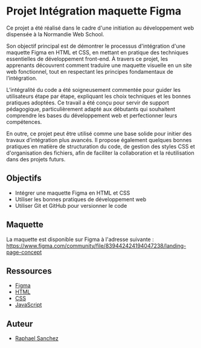 # Projet Intégration maquette Figma

Ce projet a été réalisé dans le cadre d'une initiation au développement web dispensée à la Normandie Web School.

Son objectif principal est de démontrer le processus d'intégration d'une maquette Figma en HTML et CSS, en mettant en pratique des techniques essentielles de développement front-end. À travers ce projet, les apprenants découvrent comment traduire une maquette visuelle en un site web fonctionnel, tout en respectant les principes fondamentaux de l’intégration.

L’intégralité du code a été soigneusement commentée pour guider les utilisateurs étape par étape, expliquant les choix techniques et les bonnes pratiques adoptées. Ce travail a été conçu pour servir de support pédagogique, particulièrement adapté aux débutants qui souhaitent comprendre les bases du développement web et perfectionner leurs compétences.

En outre, ce projet peut être utilisé comme une base solide pour initier des travaux d’intégration plus avancés. Il propose également quelques bonnes pratiques en matière de structuration du code, de gestion des styles CSS et d'organisation des fichiers, afin de faciliter la collaboration et la réutilisation dans des projets futurs.

## Objectifs

- Intégrer une maquette Figma en HTML et CSS
- Utiliser les bonnes pratiques de développement web
- Utiliser Git et GitHub pour versionner le code

## Maquette

La maquette est disponible sur Figma à l'adresse suivante : https://www.figma.com/community/file/839442424194047238/landing-page-concept

## Ressources

- [Figma](https://www.figma.com/)
- [HTML](https://developer.mozilla.org/fr/docs/Web/HTML)
- [CSS](https://developer.mozilla.org/fr/docs/Web/CSS)
- [JavaScript](https://developer.mozilla.org/fr/docs/Web/JavaScript)

## Auteur

- [Raphael Sanchez](https://raphaelsanchez.design)
